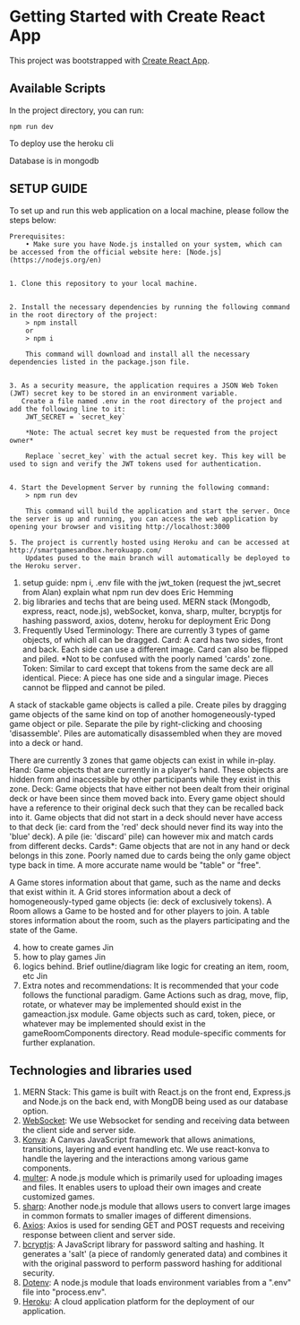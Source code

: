 # Getting Started with Create React App

This project was bootstrapped with [Create React App](https://github.com/facebook/create-react-app).

## Available Scripts

In the project directory, you can run:

`npm run dev`

To deploy use the heroku cli

Database is in mongodb


## SETUP GUIDE

To set up and run this web application on a local machine, please follow the steps below:
    
    Prerequisites:
        • Make sure you have Node.js installed on your system, which can be accessed from the official website here: [Node.js](https://nodejs.org/en)


    1. Clone this repository to your local machine.


    2. Install the necessary dependencies by running the following command in the root directory of the project:
        > npm install
        or 
        > npm i

        This command will download and install all the necessary dependencies listed in the package.json file.


    3. As a security measure, the application requires a JSON Web Token (JWT) secret key to be stored in an environment variable. 
       Create a file named .env in the root directory of the project and add the following line to it:
        JWT_SECRET = `secret_key`

        *Note: The actual secret key must be requested from the project owner*

        Replace `secret_key` with the actual secret key. This key will be used to sign and verify the JWT tokens used for authentication.


    4. Start the Development Server by running the following command:
        > npm run dev

        This command will build the application and start the server. Once the server is up and running, you can access the web application by opening your browser and visiting http://localhost:3000

    5. The project is currently hosted using Heroku and can be accessed at http://smartgamesandbox.herokuapp.com/
        Updates pused to the main branch will automatically be deployed to the Heroku server.

1. setup guide: npm i, .env file with the jwt_token (request the jwt_secret from Alan) explain what npm run dev does Eric Hemming
2. big libraries and techs that are being used. MERN stack (Mongodb, express, react, node.js), webSocket, konva, sharp, multer, bcryptjs for hashing password, axios, dotenv, heroku for deployment Eric Dong
3. Frequently Used Terminology:
There are currently 3 types of game objects, of which all can be dragged.
    Card: A card has two sides, front and back. Each side can use a different image. Card can also be flipped and piled.
          *Not to be confused with the poorly named 'cards' zone.
    Token: Similar to card except that tokens from the same deck are all identical.
    Piece: A piece has one side and a singular image. Pieces cannot be flipped and cannot be piled.

A stack of stackable game objects is called a pile. Create piles by dragging game objects of the same kind on top of
another homogeneously-typed game object or pile. Separate the pile by right-clicking and choosing 'disassemble'. Piles
are automatically disassembled when they are moved into a deck or hand.

There are currently 3 zones that game objects can exist in while in-play. 
    Hand: Game objects that are currently in a player's hand. These objects are hidden from and inaccessible by other
          participants while they exist in this zone.
    Deck: Game objects that have either not been dealt from their original deck or have been since them moved back into. 
          Every game object should have a reference to their original deck such that they can be recalled back into it. 
          Game objects that did not start in a deck should never have access to that deck (ie: card from the 'red' deck 
          should never find its way into the 'blue' deck). A pile (ie: 'discard' pile) can however mix and match cards
          from different decks.
    Cards*: Game objects that are not in any hand or deck belongs in this zone. Poorly named due to cards being the only
            game object type back in time. A more accurate name would be "table" or "free".

A Game stores information about that game, such as the name and decks that exist within it. 
A Grid stores information about a deck of homogeneously-typed game objects (ie: deck of exclusively tokens).
A Room allows a Game to be hosted and for other players to join.
A table stores information about the room, such as the players participating and the state of the Game.
    
4. how to create games Jin
5. how to play games Jin
6. logics behind. Brief outline/diagram like logic for creating an item, room, etc Jin
7. Extra notes and recommendations:
    It is recommended that your code follows the functional paradigm.
    Game Actions such as drag, move, flip, rotate, or whatever may be implemented should exist in the gameaction.jsx module.
    Game objects such as card, token, piece, or whatever may be implemented should exist in the gameRoomComponents directory.
    Read module-specific comments for further explanation.

## Technologies and libraries used
1. MERN Stack: This game is built with React.js on the front end, Express.js and Node.js on the back end, with MongDB being used as our database option.
2. [WebSocket](https://developer.mozilla.org/en-US/docs/Web/API/WebSocket): We use Websocket for sending and receiving data between the client side and server side.
3. [Konva](https://konvajs.org/docs/): A Canvas JavaScript framework that allows animations, transitions, layering and event handling etc. We use react-konva to handle the layering and the interactions among various game components.
4. [multer](https://www.npmjs.com/package/multer): A node.js module which is primarily used for uploading images and files. It enables users to upload their own images and create customized games.
5. [sharp](https://www.npmjs.com/package/sharp): Another node.js module that allows users to convert large images in common formats to smaller images of different dimensions.
6. [Axios](https://www.npmjs.com/package/axios): Axios is used for sending  GET and POST requests and receiving response between client and server side.
7. [bcryptjs](https://www.npmjs.com/package/bcryptjs): A JavaScript library for password salting and hashing. It generates a 'salt' (a piece of randomly generated data) and combines it with the original password to perform password hashing for additional security.
8. [Dotenv](https://www.npmjs.com/package/dotenv): A node.js module that loads environment variables from a ".env" file into "process.env".
9. [Heroku](https://www.heroku.com/): A cloud application platform for the deployment of our application.